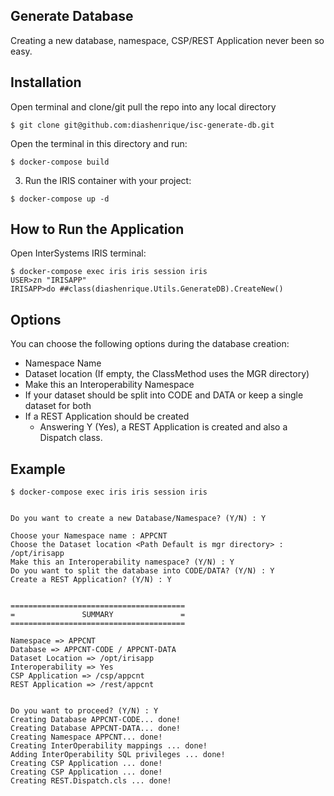 ## Generate Database
Creating a new database, namespace, CSP/REST Application never been so easy.  

## Installation 

Open terminal and clone/git pull the repo into any local directory

```
$ git clone git@github.com:diashenrique/isc-generate-db.git
```

Open the terminal in this directory and run:

```
$ docker-compose build
```

3. Run the IRIS container with your project:

```
$ docker-compose up -d
```

## How to Run the Application

Open InterSystems IRIS terminal:

```
$ docker-compose exec iris iris session iris
USER>zn "IRISAPP"
IRISAPP>do ##class(diashenrique.Utils.GenerateDB).CreateNew()
```
## Options
You can choose the following options during the database creation:
* Namespace Name
* Dataset location (If empty, the ClassMethod uses the MGR directory)
* Make this an Interoperability Namespace
* If your dataset should be split into CODE and DATA or keep a single dataset for both
* If a REST Application should be created
  * Answering Y (Yes), a REST Application is created and also a Dispatch class.

## Example

```
$ docker-compose exec iris iris session iris


Do you want to create a new Database/Namespace? (Y/N) : Y

Choose your Namespace name : APPCNT
Choose the Dataset location <Path Default is mgr directory> : /opt/irisapp
Make this an Interoperability namespace? (Y/N) : Y
Do you want to split the database into CODE/DATA? (Y/N) : Y
Create a REST Application? (Y/N) : Y


=======================================
=               SUMMARY               =
=======================================

Namespace => APPCNT
Database => APPCNT-CODE / APPCNT-DATA
Dataset Location => /opt/irisapp
Interoperability => Yes
CSP Application => /csp/appcnt
REST Application => /rest/appcnt


Do you want to proceed? (Y/N) : Y
Creating Database APPCNT-CODE... done!
Creating Database APPCNT-DATA... done!
Creating Namespace APPCNT... done!
Creating InterOperability mappings ... done!
Adding InterOperability SQL privileges ... done!
Creating CSP Application ... done!
Creating CSP Application ... done!
Creating REST.Dispatch.cls ... done!
```
